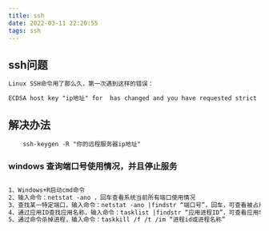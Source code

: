 ```yaml
---
title: ssh
date: 2022-03-11 22:20:55
tags: ssh
---
```


## ssh问题
```xml
Linux SSH命令用了那么久，第一次遇到这样的错误：

ECDSA host key "ip地址" for  has changed and you have requested strict checking
```
## 解决办法
```xml
    ssh-keygen -R "你的远程服务器ip地址"
```

### windows 查询端口号使用情况，并且停止服务
```xml

1、Windows+R启动cmd命令
2、输入命令：netstat -ano ，回车查看系统当前所有端口使用情况
3、查找某一特定端口，输入命令：netstat -ano |findstr “端口号”，回车，可查看被占用端口的应用j进程ID（最后一列）
4、通过应用ID查找应用名称，输入命令：tasklist |findstr “应用进程ID”，可查看应用名称（第一列）
5、通过命令杀掉进程，输入命令：taskkill /f /t /im “进程id或进程名称”

```
